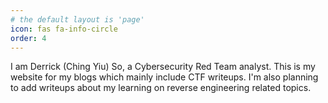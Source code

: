 ```yaml
---
# the default layout is 'page'
icon: fas fa-info-circle
order: 4
---
```


I am Derrick (Ching Yiu) So, a Cybersecurity Red Team analyst. This is my website for my blogs which mainly include CTF writeups. I'm also planning to add writeups about my learning on reverse engineering related topics.
